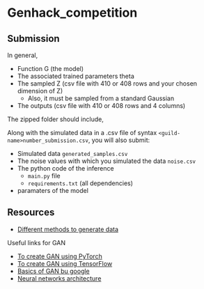 # Genhack_competition

## Submission

In general,

- Function G (the model)
- The associated trained parameters theta
- The sampled Z (csv file with 410 or 408 rows and your chosen dimension of Z)
    - Also, it must be sampled from a standard Gaussian
- The outputs (csv file with 410 or 408 rows and 4 columns)


The zipped folder should include,

Along with the simulated data in a .csv file of syntax ``<guild-name>number_submission.csv``, you will also submit:

- Simulated data ``generated_samples.csv``
- The noise values with which you simulated the data ``noise.csv``
- The python code of the inference
    - ``main.py`` file
    - ``requirements.txt`` (all dependencies)
- paramaters of the model


## Resources

- [Different methods to generate data](https://analyticsindiamag.com/7-types-of-generative-models-for-your-next-machine-learning-project/)


Useful links for GAN

- [To create GAN using PyTorch](https://realpython.com/generative-adversarial-networks/)
- [To create GAN using TensorFlow](https://www.codemotion.com/magazine/dev-hub/machine-learning-dev/how-to-build-a-gan-in-python/)
- [Basics of GAN bu google](https://developers.google.com/machine-learning/gan/gan_structure)
- [Neural networks architecture](https://machinelearningmastery.com/how-to-configure-the-number-of-layers-and-nodes-in-a-neural-network/)